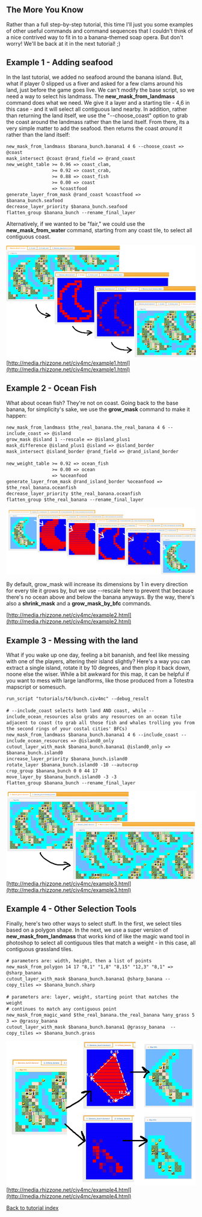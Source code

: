 ## The More You Know

Rather than a full step-by-step tutorial, this time I'll just you some examples of other useful commands and command sequences that I couldn't think of a nice contrived way to fit in to a banana-themed soap opera. But don't worry! We'll be back at it in the next tutorial! ;)

## Example 1 - Adding seafood

In the last tutorial, we added no seafood around the banana island. But, what if player 0 slipped us a fiver and asked for a few clams around his land, just before the game goes live. We can't modify the base script, so we need a way to select his landmass. The **new_mask_from_landmass** command does what we need. We give it a layer and a starting tile - 4,6 in this case - and it will select all contiguous land nearby. In addition, rather than returning the land itself, we use the "--choose_coast" option to grab the coast around the landmass rather than the land itself. From there, its a very simple matter to add the seafood.  then returns the coast *around* it rather than the land itself:
    
    new_mask_from_landmass $banana_bunch.banana1 4 6 --choose_coast => @coast 
    mask_intersect @coast @rand_field => @rand_coast
    new_weight_table >= 0.96 => coast_clam,
                     >= 0.92 => coast_crab,
                     >= 0.88 => coast_fish
                     >= 0.00 => coast
                     => %coastfood
    generate_layer_from_mask @rand_coast %coastfood => $banana_bunch.seafood
    decrease_layer_priority $banana_bunch.seafood
    flatten_group $banana_bunch --rename_final_layer
    
Alternatively, if we wanted to be "fair," we could use the **new_mask_from_water** command, starting from any coast tile, to select all contiguous coast.
    
![ex1](t5/ex1.png)
[http://media.rhizzone.net/civ4mc/example1.html](http://media.rhizzone.net/civ4mc/example1.html)

## Example 2 - Ocean Fish

What about ocean fish? They're not on coast. Going back to the base banana, for simplicity's sake, we use the **grow_mask** command to make it happen:

    new_mask_from_landmass $the_real_banana.the_real_banana 4 6 --include_coast => @island
    grow_mask @island 1 --rescale => @island_plus1 
    mask_difference @island_plus1 @island => @island_border
    mask_intersect @island_border @rand_field => @rand_island_border

    new_weight_table >= 0.92 => ocean_fish
                     >= 0.00 => ocean
                     => %oceanfood
    generate_layer_from_mask @rand_island_border %oceanfood => $the_real_banana.oceanfish
    decrease_layer_priority $the_real_banana.oceanfish
    flatten_group $the_real_banana --rename_final_layer
    
![ex2](t5/ex2.png)

By default, grow_mask will increase its dimensions by 1 in every direction for every tile it grows by, but we use --rescale here to prevent that because there's no ocean above and below the banana anyways. By the way, there's also a **shrink_mask** and a **grow_mask_by_bfc** commands.

[http://media.rhizzone.net/civ4mc/example2.html](http://media.rhizzone.net/civ4mc/example2.html)

## Example 3 - Messing with the land

What if you wake up one day, feeling a bit bananish, and feel like messing with one of the players, altering their island slightly? Here's a way you can extract a single island, rotate it by 10 degrees, and then plop it back down, noone else the wiser. While a bit awkward for this map, it can be helpful if you want to mess with large landforms, like those produced from a Totestra mapscript or somesuch.
    
    run_script "tutorials/t4/bunch.civ4mc" --debug_result
    
    # --include_coast selects both land AND coast, while --include_ocean_resources also grabs any resources on an ocean tile adjacent to coast (to grab all those fish and whales trolling you from the second rings of your costal cities' BFCs)
    new_mask_from_landmass $banana_bunch.banana1 4 6 --include_coast --include_ocean_resources => @island0_only
    cutout_layer_with_mask $banana_bunch.banana1 @island0_only => $banana_bunch.island0
    increase_layer_priority $banana_bunch.island0
    rotate_layer $banana_bunch.island0 -10 --autocrop
    crop_group $banana_bunch 0 0 44 17
    move_layer_by $banana_bunch.island0 -3 -3
    flatten_group $banana_bunch --rename_final_layer
    
![ex3](t5/ex3.png)
[http://media.rhizzone.net/civ4mc/example3.html](http://media.rhizzone.net/civ4mc/example3.html)
    
## Example 4 - Other Selection Tools
    
Finally, here's two other ways to select stuff. In the first, we select tiles based on a polygon shape. In the next, we use a super version of **new_mask_from_landmass** that works kind of like the magic wand tool in photoshop to select all contiguous tiles that match a weight - in this case, all contiguous grassland tiles.
    
    # parameters are: width, height, then a list of points
    new_mask_from_polygon 14 17 "8,1" "1,8" "8,15" "12,3" "8,1" => @sharp_banana
    cutout_layer_with_mask $banana_bunch.banana1 @sharp_banana --copy_tiles => $banana_bunch.sharp

    # parameters are: layer, weight, starting point that matches the weight
    # continues to match any contiguous point 
    new_mask_from_magic_wand $the_real_banana.the_real_banana %any_grass 5 3 => @grassy_banana
    cutout_layer_with_mask $banana_bunch.banana1 @grassy_banana  --copy_tiles => $banana_bunch.grass

![ex4](t5/ex4.png)
[http://media.rhizzone.net/civ4mc/example4.html](http://media.rhizzone.net/civ4mc/example4.html)

[Back to tutorial index](Readme.md)
